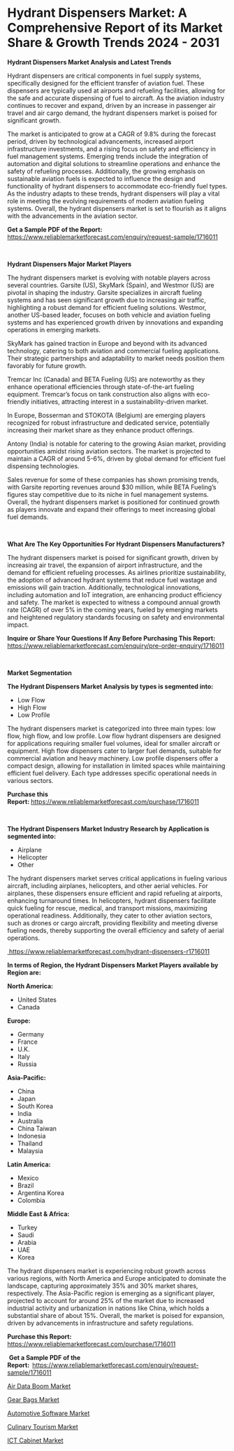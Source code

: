 <p><h1>Hydrant Dispensers Market: A Comprehensive Report of its Market Share & Growth Trends 2024 - 2031</h1></p><p><strong>Hydrant Dispensers Market Analysis and Latest Trends</strong></p>
<p><p>Hydrant dispensers are critical components in fuel supply systems, specifically designed for the efficient transfer of aviation fuel. These dispensers are typically used at airports and refueling facilities, allowing for the safe and accurate dispensing of fuel to aircraft. As the aviation industry continues to recover and expand, driven by an increase in passenger air travel and air cargo demand, the hydrant dispensers market is poised for significant growth.</p><p>The market is anticipated to grow at a CAGR of 9.8% during the forecast period, driven by technological advancements, increased airport infrastructure investments, and a rising focus on safety and efficiency in fuel management systems. Emerging trends include the integration of automation and digital solutions to streamline operations and enhance the safety of refueling processes. Additionally, the growing emphasis on sustainable aviation fuels is expected to influence the design and functionality of hydrant dispensers to accommodate eco-friendly fuel types. As the industry adapts to these trends, hydrant dispensers will play a vital role in meeting the evolving requirements of modern aviation fueling systems. Overall, the hydrant dispensers market is set to flourish as it aligns with the advancements in the aviation sector.</p></p>
<p><strong>Get a Sample PDF of the Report:&nbsp;</strong> <a href="https://www.reliablemarketforecast.com/enquiry/request-sample/1716011?utm_campaign=1082&utm_medium=2&utm_source=Github&utm_content=ia&utm_term=23102024&utm_id=hydrant-dispensers">https://www.reliablemarketforecast.com/enquiry/request-sample/1716011</a></p>
<p>&nbsp;</p>
<p><strong>Hydrant Dispensers Major Market Players</strong></p>
<p><p>The hydrant dispensers market is evolving with notable players across several countries. Garsite (US), SkyMark (Spain), and Westmor (US) are pivotal in shaping the industry. Garsite specializes in aircraft fueling systems and has seen significant growth due to increasing air traffic, highlighting a robust demand for efficient fueling solutions. Westmor, another US-based leader, focuses on both vehicle and aviation fueling systems and has experienced growth driven by innovations and expanding operations in emerging markets.</p><p>SkyMark has gained traction in Europe and beyond with its advanced technology, catering to both aviation and commercial fueling applications. Their strategic partnerships and adaptability to market needs position them favorably for future growth. </p><p>Tremcar Inc (Canada) and BETA Fueling (US) are noteworthy as they enhance operational efficiencies through state-of-the-art fueling equipment. Tremcar’s focus on tank construction also aligns with eco-friendly initiatives, attracting interest in a sustainability-driven market.</p><p>In Europe, Bosserman and STOKOTA (Belgium) are emerging players recognized for robust infrastructure and dedicated service, potentially increasing their market share as they enhance product offerings.</p><p>Antony (India) is notable for catering to the growing Asian market, providing opportunities amidst rising aviation sectors. The market is projected to maintain a CAGR of around 5-6%, driven by global demand for efficient fuel dispensing technologies.</p><p>Sales revenue for some of these companies has shown promising trends, with Garsite reporting revenues around $30 million, while BETA Fueling’s figures stay competitive due to its niche in fuel management systems. Overall, the hydrant dispensers market is positioned for continued growth as players innovate and expand their offerings to meet increasing global fuel demands.</p></p>
<p>&nbsp;</p>
<p><strong>What Are The Key Opportunities For Hydrant Dispensers Manufacturers?</strong></p>
<p><p>The hydrant dispensers market is poised for significant growth, driven by increasing air travel, the expansion of airport infrastructure, and the demand for efficient refueling processes. As airlines prioritize sustainability, the adoption of advanced hydrant systems that reduce fuel wastage and emissions will gain traction. Additionally, technological innovations, including automation and IoT integration, are enhancing product efficiency and safety. The market is expected to witness a compound annual growth rate (CAGR) of over 5% in the coming years, fueled by emerging markets and heightened regulatory standards focusing on safety and environmental impact.</p></p>
<p><strong>Inquire or Share Your Questions If Any Before Purchasing This Report:</strong> <a href="https://www.reliablemarketforecast.com/enquiry/pre-order-enquiry/1716011?utm_campaign=1082&utm_medium=2&utm_source=Github&utm_content=ia&utm_term=23102024&utm_id=hydrant-dispensers">https://www.reliablemarketforecast.com/enquiry/pre-order-enquiry/1716011</a></p>
<p>&nbsp;</p>
<p><strong>Market Segmentation</strong></p>
<p><strong>The Hydrant Dispensers Market Analysis by types is segmented into:</strong></p>
<p><ul><li>Low Flow</li><li>High Flow</li><li>Low Profile</li></ul></p>
<p><p>The hydrant dispensers market is categorized into three main types: low flow, high flow, and low profile. Low flow hydrant dispensers are designed for applications requiring smaller fuel volumes, ideal for smaller aircraft or equipment. High flow dispensers cater to larger fuel demands, suitable for commercial aviation and heavy machinery. Low profile dispensers offer a compact design, allowing for installation in limited spaces while maintaining efficient fuel delivery. Each type addresses specific operational needs in various sectors.</p></p>
<p><strong>Purchase this Report:&nbsp;</strong><a href="https://www.reliablemarketforecast.com/purchase/1716011?utm_campaign=1082&utm_medium=2&utm_source=Github&utm_content=ia&utm_term=23102024&utm_id=hydrant-dispensers">https://www.reliablemarketforecast.com/purchase/1716011</a></p>
<p>&nbsp;</p>
<p><strong>The Hydrant Dispensers Market Industry Research by Application is segmented into:</strong></p>
<p><ul><li>Airplane</li><li>Helicopter</li><li>Other</li></ul></p>
<p><p>The hydrant dispensers market serves critical applications in fueling various aircraft, including airplanes, helicopters, and other aerial vehicles. For airplanes, these dispensers ensure efficient and rapid refueling at airports, enhancing turnaround times. In helicopters, hydrant dispensers facilitate quick fueling for rescue, medical, and transport missions, maximizing operational readiness. Additionally, they cater to other aviation sectors, such as drones or cargo aircraft, providing flexibility and meeting diverse fueling needs, thereby supporting the overall efficiency and safety of aerial operations.</p></p>
<p><a href="https://www.reliablemarketforecast.com/hydrant-dispensers-r1716011?utm_campaign=1082&utm_medium=2&utm_source=Github&utm_content=ia&utm_term=23102024&utm_id=hydrant-dispensers">&nbsp;https://www.reliablemarketforecast.com/hydrant-dispensers-r1716011</a></p>
<p><strong>In terms of Region, the Hydrant Dispensers Market Players available by Region are:</strong></p>
<p>
    <p> <strong> North America: </strong>
        <ul>
            <li>United States</li>
            <li>Canada</li>
        </ul>
        </p> 
    <p> <strong> Europe: </strong>
        <ul>
            <li>Germany</li>
            <li>France</li>
            <li>U.K.</li>
            <li>Italy</li>
            <li>Russia</li>
        </ul>
        </p> 
    <p> <strong> Asia-Pacific: </strong>
        <ul>
            <li>China</li>
            <li>Japan</li>
            <li>South Korea</li>
            <li>India</li>
            <li>Australia</li>
            <li>China Taiwan</li>
            <li>Indonesia</li>
            <li>Thailand</li>
            <li>Malaysia</li>
        </ul>
        </p> 
    <p> <strong> Latin America: </strong>
        <ul>
            <li>Mexico</li>
            <li>Brazil</li>
            <li>Argentina Korea</li>
            <li>Colombia</li>
        </ul>
        </p> 
    <p> <strong> Middle East & Africa: </strong>
        <ul>
            <li>Turkey</li>
            <li>Saudi</li>
            <li>Arabia</li>
            <li>UAE</li>
            <li>Korea</li>
        </ul>
    </p>
    </p>
<p><p>The hydrant dispensers market is experiencing robust growth across various regions, with North America and Europe anticipated to dominate the landscape, capturing approximately 35% and 30% market shares, respectively. The Asia-Pacific region is emerging as a significant player, projected to account for around 25% of the market due to increased industrial activity and urbanization in nations like China, which holds a substantial share of about 15%. Overall, the market is poised for expansion, driven by advancements in infrastructure and safety regulations.</p></p>
<p><strong>Purchase this Report: </strong><a href="https://www.reliablemarketforecast.com/purchase/1716011?utm_campaign=1082&utm_medium=2&utm_source=Github&utm_content=ia&utm_term=23102024&utm_id=hydrant-dispensers">https://www.reliablemarketforecast.com/purchase/1716011</a></p>
<p>&nbsp;<strong>Get a Sample PDF of the Report:&nbsp;&nbsp;</strong><a href="https://www.reliablemarketforecast.com/enquiry/request-sample/1716011?utm_campaign=1082&utm_medium=2&utm_source=Github&utm_content=ia&utm_term=23102024&utm_id=hydrant-dispensers">https://www.reliablemarketforecast.com/enquiry/request-sample/1716011</a></p>
<p><strong></strong></p>
<p><p><a href="https://github.com/azucena6lzcou/Market-Research-Report-List-1/blob/main/air-data-boom-market.md?utm_campaign=1082&utm_medium=2&utm_source=Github&utm_content=ia&utm_term=23102024&utm_id=hydrant-dispensers">Air Data Boom Market</a></p><p><a href="https://github.com/ellenqyqdyches/Market-Research-Report-List-1/blob/main/gear-bags-market.md?utm_campaign=1082&utm_medium=2&utm_source=Github&utm_content=ia&utm_term=23102024&utm_id=hydrant-dispensers">Gear Bags Market</a></p><p><a href="https://www.linkedin.com/pulse/strategic-roadmap-global-automotive-software-market-insights-n8xfe?utm_campaign=1082&utm_medium=2&utm_source=Github&utm_content=ia&utm_term=23102024&utm_id=hydrant-dispensers">Automotive Software Market</a></p><p><a href="https://www.linkedin.com/pulse/culinary-tourism-market-analysis-product-segmentation-regional-3dnye?utm_campaign=1082&utm_medium=2&utm_source=Github&utm_content=ia&utm_term=23102024&utm_id=hydrant-dispensers">Culinary Tourism Market</a></p><p><a href="https://issuu.com/reportprime-2/docs/ict-cabinet-market-size-2030.pptx_e92288f63243a3?utm_campaign=1082&utm_medium=2&utm_source=Github&utm_content=ia&utm_term=23102024&utm_id=hydrant-dispensers">ICT Cabinet Market</a></p></p>
